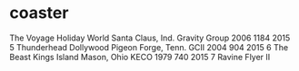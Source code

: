 # coaster
The Voyage	Holiday World	Santa Claus, Ind.	Gravity Group	2006	1184	2015
5	Thunderhead	Dollywood	Pigeon Forge, Tenn.	GCII	2004	904	2015
6	The Beast	Kings Island	Mason, Ohio	KECO	1979	740	2015
7	Ravine Flyer II
